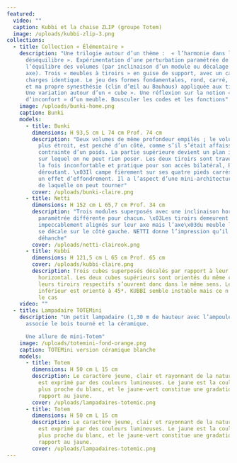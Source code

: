 ```yaml
---
featured:
  video: ""
  caption: Kubbi et la chaise ZLIP (groupe Totem)
  image: /uploads/kubbi-zlip-3.png
collections:
  - title: Collection « Élémentaire »
    description: "Une trilogie autour d’un thème :  « l’harmonie dans le
      déséquilibre ». Expérimentation d’une perturbation paramétrée de
      l’équilibre des volumes (par inclinaison d’un module ou décalage d’un
      axe). Trois « meubles à tiroirs » en guise de support, avec un cahier des
      charges identique. Le jeu des formes fondamentales, rond, carré, triangle
      et ma propre synesthésie (clin d’œil au Bauhaus) appliquée aux tiroirs.
      Une variation autour d’un « cube ». Une réflexion sur la notion «
      d’inconfort » d’un meuble. Bousculer les codes et les fonctions"
    image: /uploads/bunki-home.png
    caption: Bunki
    models:
      - title: Bunki
        dimensions: H 93,5 cm L 74 cm Prof. 74 cm
        description: "Deux volumes de même profondeur empilés ; le volume supérieur,
          plus étroit, est penché d’un côté, comme s’il s’était affaissé sous la
          contrainte d’un poids. La partie supérieure devient un plan incliné
          sur lequel on ne peut rien poser. Les deux tiroirs sont traversants. A
          la fois inconfortable et pratique pour son accès bilatéral, BUNKI est
          déroutant. \x03Il campe fièrement sur ses quatre pieds carrés malgré
          un effet d’effondrement. Il a l’aspect d’une mini-architecture autour
          de laquelle on peut tourner"
        cover: /uploads/bunki-claire.png
      - title: Netti
        dimensions: H 152 cm L 65,7 cm Prof. 34 cm
        description: "Trois modules superposés avec une inclinaison horizontale
          paramétrée différente pour chacun. \x03Les tiroirs demeurent
          impeccablement alignés sur leur axe mais l’axe\x03du meuble lui-même
          se décale sur le côté gauche. NETTI donne l’impression qu’il se
          déhanche"
        cover: /uploads/netti-claireok.png
      - title: Kubbi
        dimensions: H 121,5 cm L 65 cm Prof. 65 cm
        cover: /uploads/kubbi-claire.png
        description: Trois cubes superposés décalés par rapport à leur axe vertical et
          horizontal. Les deux cubes supérieurs sont orientés du même côté,
          leurs tiroirs respectifs s’ouvrent donc dans le même sens. Le cube
          inférieur est orienté à 45*. KUBBI semble instable mais ce n’est pas
          le cas
    video: ""
  - title: Lampadaire TOTEMini
    description: "Un petit lampadaire (1,30 m de hauteur avec l’ampoule) \x03qui
      associe le bois tourné et la céramique.

      Une allure de mini-Totem"
    image: /uploads/totemini-fond-orange.png
    caption: TOTEMini version céramique blanche
    models:
      - title: Totem
        dimensions: H 50 cm L 15 cm
        description: Le caractère jeune, clair et rayonnant de la nature au printemps
          est exprimé par des couleurs lumineuses. Le jaune est la couleur la
          plus proche du blanc, et le jaune-vert constitue une gradation par
          rapport au jaune.
        cover: /uploads/lampadaires-totemic.png
      - title: Totem
        dimensions: H 50 cm L 15 cm
        description: Le caractère jeune, clair et rayonnant de la nature au printemps
          est exprimé par des couleurs lumineuses. Le jaune est la couleur la
          plus proche du blanc, et le jaune-vert constitue une gradation par
          rapport au jaune.
        cover: /uploads/lampadaires-totemic.png
---
```

